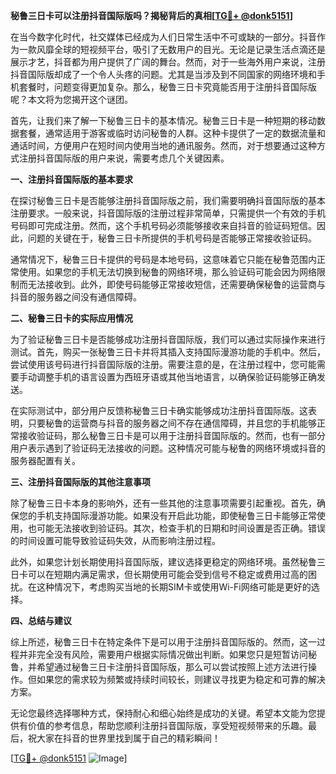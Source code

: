 **秘鲁三日卡可以注册抖音国际版吗？揭秘背后的真相[[TG💪+ @donk5151](https://t.me/s/donk5151)]**

在当今数字化时代，社交媒体已经成为人们日常生活中不可或缺的一部分。抖音作为一款风靡全球的短视频平台，吸引了无数用户的目光。无论是记录生活点滴还是展示才艺，抖音都为用户提供了广阔的舞台。然而，对于一些海外用户来说，注册抖音国际版却成了一个令人头疼的问题。尤其是当涉及到不同国家的网络环境和手机套餐时，问题变得更加复杂。那么，秘鲁三日卡究竟能否用于注册抖音国际版呢？本文将为您揭开这个谜团。

首先，让我们来了解一下秘鲁三日卡的基本情况。秘鲁三日卡是一种短期的移动数据套餐，通常适用于游客或临时访问秘鲁的人群。这种卡提供了一定的数据流量和通话时间，方便用户在短时间内使用当地的通讯服务。然而，对于想要通过这种方式注册抖音国际版的用户来说，需要考虑几个关键因素。

**一、注册抖音国际版的基本要求**

在探讨秘鲁三日卡是否能够注册抖音国际版之前，我们需要明确抖音国际版的基本注册要求。一般来说，抖音国际版的注册过程非常简单，只需提供一个有效的手机号码即可完成注册。然而，这个手机号码必须能够接收来自抖音的验证码短信。因此，问题的关键在于，秘鲁三日卡所提供的手机号码是否能够正常接收验证码。

通常情况下，秘鲁三日卡提供的号码是本地号码，这意味着它只能在秘鲁范围内正常使用。如果您的手机无法切换到秘鲁的网络环境，那么验证码可能会因为网络限制而无法接收到。此外，即使号码能够正常接收短信，还需要确保秘鲁的运营商与抖音的服务器之间没有通信障碍。

**二、秘鲁三日卡的实际应用情况**

为了验证秘鲁三日卡是否能够成功注册抖音国际版，我们可以通过实际操作来进行测试。首先，购买一张秘鲁三日卡并将其插入支持国际漫游功能的手机中。然后，尝试使用该号码进行抖音国际版的注册。需要注意的是，在注册过程中，您可能需要手动调整手机的语言设置为西班牙语或其他当地语言，以确保验证码能够正确发送。

在实际测试中，部分用户反馈称秘鲁三日卡确实能够成功注册抖音国际版。这表明，只要秘鲁的运营商与抖音的服务器之间不存在通信障碍，并且您的手机能够正常接收验证码，那么秘鲁三日卡是可以用于注册抖音国际版的。然而，也有一部分用户表示遇到了验证码无法接收的问题。这种情况可能与秘鲁的网络环境或抖音的服务器配置有关。

**三、注册抖音国际版的其他注意事项**

除了秘鲁三日卡本身的影响外，还有一些其他的注意事项需要引起重视。首先，确保您的手机支持国际漫游功能。如果没有开启此功能，即使秘鲁三日卡能够正常使用，也可能无法接收到验证码。其次，检查手机的日期和时间设置是否正确。错误的时间设置可能导致验证码失效，从而影响注册过程。

此外，如果您计划长期使用抖音国际版，建议选择更稳定的网络环境。虽然秘鲁三日卡可以在短期内满足需求，但长期使用可能会受到信号不稳定或费用过高的困扰。在这种情况下，考虑购买当地的长期SIM卡或使用Wi-Fi网络可能是更好的选择。

**四、总结与建议**

综上所述，秘鲁三日卡在特定条件下是可以用于注册抖音国际版的。然而，这一过程并非完全没有风险，需要用户根据实际情况做出判断。如果您只是短暂访问秘鲁，并希望通过秘鲁三日卡注册抖音国际版，那么可以尝试按照上述方法进行操作。但如果您的需求较为频繁或持续时间较长，则建议寻找更为稳定和可靠的解决方案。

无论您最终选择哪种方式，保持耐心和细心始终是成功的关键。希望本文能为您提供有价值的参考信息，帮助您顺利注册抖音国际版，享受短视频带来的乐趣。最后，祝大家在抖音的世界里找到属于自己的精彩瞬间！

[[TG💪+ @donk5151](https://t.me/s/donk5151) ![Image](https://i.postimg.cc/rwNCRYN7/Snipaste-2025-04-30-17-27-05.png)]